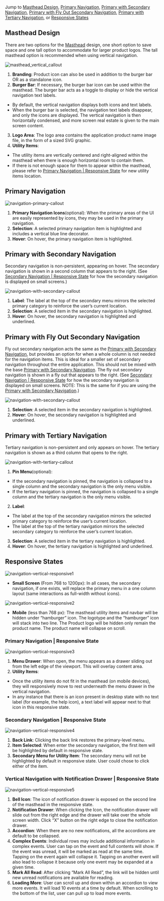 Jump to [Masthead Design](#masthead-design), [Primary Navigation](#primary-navigation), [Primary with Secondary Navigation](#primary-with-secondary-navigation), [Primary with Fly Out Secondary Navigation](#primary-with-fly-out-secondary-navigation), [Primary with Tertiary Navigation](#primary-with-tertiary-navigation), or [Responsive States](#responsive-states)

## Masthead Design

There are two options for the [Masthead](https://www.patternfly.org/pattern-library/application-framework/masthead/#_) design, one short option to save space and one tall option to accommodate for larger product logos. The tall masthead option is recommended when using vertical navigation.

![masthead_vertical_callout](img/masthead_vertical_callout.png)

1. **Branding**: Product icon can also be used in addition to the burger bar OR as a standalone icon.
2. **Burger Bar**: If necessary, the burger bar icon can be used within the masthead. The burger bar acts as a toggle to display or hide the vertical navigation text labels.
  - By default, the vertical navigation displays both icons and text labels.
  - When the burger bar is selected, the navigation text labels disappear, and only the icons are displayed. The vertical navigation is then horizontally condensed, and more screen real estate is given to the main screen content.
3. **Logo Area**: The logo area contains the application product name image file, in the form of a sized SVG graphic.
4. **Utility Items**:
  - The utility items are vertically centered and right-aligned within the masthead when there is enough horizontal room to contain them.
  - If there is not enough space for them to appear within the masthead, please refer to [Primary Navigation | Responsive State](#primary-navigation-|-responsive-state) for new utility items location.


## Primary Navigation
![navigation-primary-callout](img/navigation-primary-callout.png)

1. **Primary Navigation Icons**(optional): When the primary areas of the UI are easily represented by icons, they may be used in the primary navigation.
2. **Selection**: A selected primary navigation item is highlighted and includes a vertical blue line decorator.
3. **Hover**: On hover, the primary navigation item is highlighted.

## Primary with Secondary Navigation
Secondary navigation is non-persistent, appearing on hover. The secondary navigation is shown in a second column that appears to the right. (See [Secondary Navigation | Responsive State](#secondary-navigation-|-responsive-state) for how the secondary navigation is displayed on small screens.)

![navigation-with-secondary-callout](img/navigation-with-secondary-callout.png)

1. **Label**: The label at the top of the secondary menu mirrors the selected primary category to reinforce the user’s current location.
2. **Selection**: A selected item in the secondary navigation is highlighted.
3. **Hover**: On hover, the secondary navigation is highlighted and underlined.

## Primary with Fly Out Secondary Navigation
Fly out secondary navigation acts the same as the [Primary with Secondary Navigation](#primary-with-secondary-navigation), but provides an option for when a whole column is not needed for the navigation items. This is ideal for a smaller set of secondary navigation throughout the entire application. This should not be mixed with the base [Primary with Secondary Navigation](#primary-with-secondary-navigation). The fly out secondary navigation is shown in a fly out that appears to the right. (See [Secondary Navigation | Responsive State](#secondary-navigation-|-responsive-state) for how the secondary navigation is displayed on small screens. NOTE: This is the same for if you are using the [Primary with Secondary Navigation](#primary-with-secondary-navigation).)

![navigation-with-secondary-callout](img/navigation-with-fly-out-secondary-callout.png)

1. **Selection**: A selected item in the secondary navigation is highlighted.
2. **Hover**: On hover, the secondary navigation is highlighted and underlined.

## Primary with Tertiary Navigation
Tertiary navigation is non-persistent and only appears on hover. The tertiary navigation is shown as a third column that opens to the right.

![navigation-with-tertiary-callout](img/navigation-with-tertiary-callout.png)

1. **Pin Menu**(optional):
  - If the secondary navigation is pinned, the navigation is collapsed to a single column and the secondary navigation is the only menu visible.
  - If the tertiary navigation is pinned, the navigation is collapsed to a single column and the tertiary navigation is the only menu visible.
2. **Label**:
  - The label at the top of the secondary navigation mirrors the selected primary category to reinforce the user’s current location.
  - The label at the top of the tertiary navigation mirrors the selected secondary category to reinforce the user’s current location.
3. **Selection**: A selected item in the tertiary navigation is highlighted.
4. **Hover**: On hover, the tertiary navigation is highlighted and underlined.

## Responsive States
![navigation-vertical-responsive1](img/navigation-vertical-responsive1@2x.png)
- **Small Screen** (From 768 to 1200px): In all cases, the secondary navigation, if one exists, will replace the primary menu in a one column layout (same interactions as full-width without icons).

![navigation-vertical-responsive2](img/navigation-vertical-responsive2.png)
- **Mobile** (less than 768 px): The masthead utility items and navbar will be hidden under “hamburger” icon. The logotype and the “hamburger” icon will stack into two line. The Product logo will be hidden only remain the product name. The product name will collapse on scroll.


### Primary Navigation | Responsive State

![navigation-vertical-responsive3](img/navigation-vertical-responsive3.png)

1. **Menu Drawer**: When open, the menu appears as a drawer sliding out from the left edge of the viewport. This will overlay content area.
2. **Utility Items**:
  - Once the utility items do not fit in the masthead (on mobile devices), they will responsively move to rest underneath the menu drawer in the vertical navigation.
  - In any instance that there is an icon present in desktop state with no text label (for example, the help icon), a text label will appear next to that icon in this responsive state.



### Secondary Navigation | Responsive State
![navigation-vertical-responsive4](img/navigation-vertical-responsive4.png)
1. **Back Link**: Clicking the back link restores the primary-level menu.
2. **Item Selected**: When enter the secondary navigation, the first item will be highlighted by default in responsive state.
3. **Secondary Menu for Utility Item**: The secondary menu will not be highlighted by default in responsive state. User could chose to click either of the item.

### Vertical Navigation with Notification Drawer | Responsive State
![navigation-vertical-responsive5](img/navigation-vertical-responsive5@2x.png)
1. **Bell Icon**: The icon of notification drawer is exposed on the second line of the masthead in the responsive state.
2. **Notification Drawer**: When clicking the Icon, the notification drawer will slide out from the right edge and the drawer will take over the whole screen width. Click “X” button on the right edge to close the notification drawer.
3. **Accordion**: When there are no new notifications, all the accordions are default to be collapsed.
4. **Complex Events**: Individual rows may include additional information in complex events. User can tap on the event and full contents will show. If the event was unread, it will be marked as read at the same time. Tapping on the event again will collapse it. Tapping on another event will also lead to collapse it because only one event may be expanded at a given time.
5. **Mark All Read**: After clicking “Mark All Read”, the link will be hidden until new unread notifications are available for reading.
6. **Loading More**: User can scroll up and down within an accordion to view more events. It will load 10 events at a time by default. When scrolling to the bottom of the list, user can pull up to load more events.
